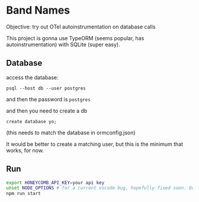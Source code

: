# Band Names

Objective: try out OTel autoinstrumentation on database calls

This project is gonna use TypeORM (seems popular, has autoinstrumentation) with SQLite (super easy).

## Database

access the database:

`psql --host db --user postgres`

and then the password is `postgres`

and then you need to create a db

`create database yo;`

(this needs to match the database in ormconfig.json)

It would be better to create a matching user, but this is the minimum that works, for now.

## Run

```bash
export HONEYCOMB_API_KEY=your api key
unset NODE_OPTIONS # for a current vscode bug, hopefully fixed soon. Do this if node won't start because of an unfound file in .vscode
npm run start
```
